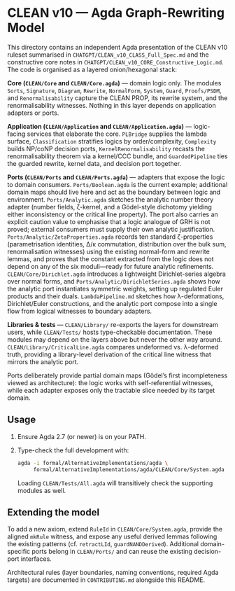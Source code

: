 # CLEAN v10 — Agda Graph-Rewriting Model

This directory contains an independent Agda presentation of the CLEAN v10 ruleset
summarised in `CHATGPT/CLEAN_v10_CLASS_Full_Spec.md` and the constructive core notes in
`CHATGPT/CLEAN_v10_CORE_Constructive_Logic.md`.  The code is organised as a layered
onion/hexagonal stack:

**Core (`CLEAN/Core` and `CLEAN/Core.agda`)** — domain logic only.  The modules `Sorts`,
`Signature`, `Diagram`, `Rewrite`, `NormalForm`, `System`, `Guard`, `Proofs/PSDM`, and
`Renormalisability` capture the CLEAN PROP, its rewrite system, and the renormalisability
witnesses.  Nothing in this layer depends on application adapters or ports.

**Application (`CLEAN/Application` and `CLEAN/Application.agda`)** — logic-facing services
that elaborate the core.  `PLBridge` supplies the lambda surface, `Classification`
stratifies logics by order/complexity, `Complexity` builds NP/coNP decision ports,
`KernelRenormalisability` recasts the renormalisability theorem via a kernel/CCC bundle, and
`GuardedPipeline` ties the guarded rewrite, kernel data, and decision port together.

**Ports (`CLEAN/Ports` and `CLEAN/Ports.agda`)** — adapters that expose the logic to domain
consumers.  `Ports/Boolean.agda` is the current example; additional domain maps should live
here and act as the boundary between logic and environment.
`Ports/Analytic.agda` sketches the analytic number theory adapter (number fields, ζ-kernel,
and a Gödel-style dichotomy yielding either inconsistency or the critical line property). The
port also carries an explicit caution value to emphasise that a logic analogue of GRH is not
proved; external consumers must supply their own analytic justification.
`Ports/Analytic/ZetaProperties.agda` records ten standard ζ-properties (parametrisation identities,
Δ/κ commutation, distribution over the bulk sum, renormalisation witnesses) using the existing
normal-form and rewrite lemmas, and proves that the constant extracted from the logic does not
depend on any of the six moduli—ready for future analytic refinements.
`CLEAN/Core/Dirichlet.agda` introduces a lightweight Dirichlet-series algebra over normal forms,
and `Ports/Analytic/DirichletSeries.agda` shows how the analytic port instantiates symmetric
weights, setting up regulated Euler products and their duals.
`LambdaPipeline.md` sketches how λ-deformations, Dirichlet/Euler constructions, and the analytic
port compose into a single flow from logical witnesses to boundary adapters.

**Libraries & tests** — `CLEAN/Library/` re-exports the layers for downstream users, while
`CLEAN/Tests/` hosts type-checkable documentation.  These modules may depend on the layers
above but never the other way around.
`CLEAN/Library/CriticalLine.agda` compares undeformed vs. λ-deformed truth, providing a
library-level derivation of the critical line witness that mirrors the analytic port.

Ports deliberately provide partial domain maps (Gödel’s first incompleteness viewed as
architecture): the logic works with self-referential witnesses, while each adapter exposes
only the tractable slice needed by its target domain.

## Usage

1. Ensure Agda 2.7 (or newer) is on your PATH.
2. Type-check the full development with:

   ```sh
   agda -i formal/AlternativeImplementations/agda \
        formal/AlternativeImplementations/agda/CLEAN/Core/System.agda
   ```

   Loading `CLEAN/Tests/All.agda` will transitively check the supporting modules as well.

## Extending the model

To add a new axiom, extend `RuleId` in `CLEAN/Core/System.agda`, provide the aligned `mkRule`
witness, and expose any useful derived lemmas following the existing patterns (cf.
`retractLId`, `guardNANDDerived`).  Additional domain-specific ports belong in
`CLEAN/Ports/` and can reuse the existing decision-port interfaces.

Architectural rules (layer boundaries, naming conventions, required Agda targets) are
documented in `CONTRIBUTING.md` alongside this README.
